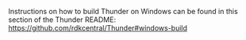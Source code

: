 Instructions on how to build Thunder on Windows can be found in this section of the Thunder README: https://github.com/rdkcentral/Thunder#windows-build
